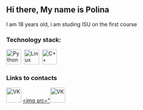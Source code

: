 ## Hi there, My name is Polina
I am 18 years old, i am studing ISU on the first course

### Technology stack:

<img src="https://cdn.jsdelivr.net/gh/devicons/devicon/icons/python/python-original.svg" title="Python" width="40" height="40"/>&nbsp;
<img src="https://cdn.jsdelivr.net/gh/devicons/devicon/icons/linux/linux-original.svg" title="Linux" width="40" height="40"/>&nbsp;
<img src="https://img.icons8.com/?size=96&id=40669&format=png" title="C++" width="40" height="40"/>&nbsp;

### Links to contacts

<a href="https://vk.com/zesskaw"><img src="https://github.com/user-attachments/assets/325d16d0-f712-4c04-ad65-70624ea994d1" width="40" height="40" alt="VK" /></a>
<a href="t.me/poliskeizzd"><img src="<img src="https://github.com/user-attachments/assets/d843821f-cf7e-425b-922b-99ced4df1a1e" width="40" height="40" alt="VK" /></a>
